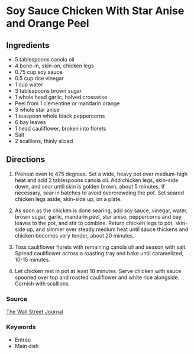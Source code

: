 # Soy Sauce Chicken With Star Anise and Orange Peel

## Ingredients

- 5 tablespoons canola oil
- 4 bone-in, skin-on, chicken legs
- 0.75 cup soy sauce
- 0.5 cup rice vinegar
- 1 cup water
- 3 tablespoons brown sugar
- 1 whole head garlic, halved crosswise
- Peel from 1 clementine or mandarin orange
- 3 whole star anise
- 1 teaspoon whole black peppercorns
- 6 bay leaves
- 1 head cauliflower, broken into florets
- Salt
- 2 scallions, thinly sliced

## Directions

1. Preheat oven to 475 degrees. Set a wide, heavy pot over medium-high heat and
   add 2 tablespoons canola oil. Add chicken legs, skin-side down, and sear until
   skin is golden brown, about 5 minutes. If necessary, sear in batches to avoid
   overcrowding the pot. Set seared chicken legs aside, skin-side up, on a plate.

1. As soon as the chicken is done searing, add soy sauce, vinegar, water, brown
   sugar, garlic, mandarin peel, star anise, peppercorns and bay leaves to the
   pot, and stir to combine. Return chicken legs to pot, skin-side up, and simmer
   over steady medium heat until sauce thickens and chicken becomes very tender,
   about 20 minutes.

1. Toss cauliflower florets with remaining canola oil and season with salt.
   Spread cauliflower across a roasting tray and bake until caramelized, 10-15
   minutes.

1. Let chicken rest in pot at least 10 minutes. Serve chicken with sauce
   spooned over top and roasted cauliflower and white rice alongside. Garnish with
   scallions.

### Source

[The Wall Street Journal](https://www.wsj.com/recipes/soy-sauce-chicken-with-star-anise-and-orange-peel-f0bbd4d3)

### Keywords

- Entrée
- Main dish
